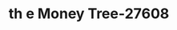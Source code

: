 ---
f_zip-code: 49721
f_state-code: MI
title: th e Money Tree-27608
f_phone: 231-597-9220
f_city-only: Cheboygan
f_address: 300 Mill Street Cheboygan
f_location-unique-id: '27608'
slug: th-e-money-tree-27608
updated-on: '2024-05-30T13:46:58.046Z'
created-on: '2024-05-30T13:36:59.803Z'
published-on: '2024-05-30T13:54:32.469Z'
f_city-state: cms/city/cheboygan-mi.md
f_company: cms/company/th-e-money-tree.md
f_state: cms/state/michigan.md
layout: '[payday-loan].html'
tags: payday-loan
---